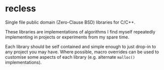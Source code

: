 # recless
Single file public domain (Zero-Clause BSD) libraries for C/C++.

These libraries are implementations of algorithms I find myself repeatedly
implementing in projects or experiments from my spare time.

Each library should be self contained and simple enough to just drop-in to any
project you may have. Where possible, macro overrides can be used to customise
some aspects of each library (e.g. alternate `malloc()` implementations).

